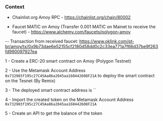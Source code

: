 ### Context

- Chainlist.org Amoy RPC - https://chainlist.org/chain/80002

- Faucet MATIC on Amoy (Transfer 0.001 MATIC on Mainet to receive the faucet) - https://www.alchemy.com/faucets/polygon-amoy

-- Transaction from received faucet: https://www.oklink.com/pt-br/amoy/tx/0x9b73dae6e52155cf2180d58dd0c2c33ea771a7f66d37be9f263fd990097927ea

1 - Create a ERC-20 smart contract on Amoy (Polygon Testnet)

2 - Use the Metamask Account Address `0x732903f195c27C45Aa86a2045aa160442608F21A` to deploy the smart contract on the Tesnet (By Remix)

3 - The deployed smart contract address is ``

4 - Import the created token on the Metamask Account Address `0x732903f195c27C45Aa86a2045aa160442608F21A`

5 - Create an API to get the balance of the token
